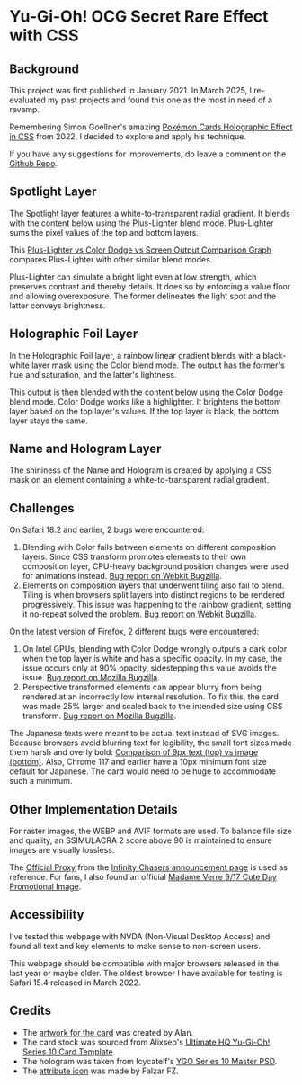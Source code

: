 # Yu-Gi-Oh! OCG Secret Rare Effect with CSS

## Background

This project was first published in January 2021. In March 2025, I re-evaluated my past projects and found this one as the most in need of a revamp.

Remembering Simon Goellner's amazing [Pokémon Cards Holographic Effect in CSS](https://poke-holo.simey.me/) from 2022, I decided to explore and apply his technique.

If you have any suggestions for improvements, do leave a comment on the [Github Repo](https://github.com/jialiang/ygo-ocg-secret-rare).

## Spotlight Layer

The Spotlight layer features a white-to-transparent radial gradient. It blends with the content below using the Plus-Lighter blend mode. Plus-Lighter sums the pixel values of the top and bottom layers.

This [Plus-Lighter vs Color Dodge vs Screen Output Comparison Graph](https://www.desmos.com/calculator/g8wmd3dsak) compares Plus-Lighter with other similar blend modes.

Plus-Lighter can simulate a bright light even at low strength, which preserves contrast and thereby details. It does so by enforcing a value floor and allowing overexposure. The former delineates the light spot and the latter conveys brightness.

## Holographic Foil Layer

In the Holographic Foil layer, a rainbow linear gradient blends with a black-white layer mask using the Color blend mode. The output has the former's hue and saturation, and the latter's lightness.

This output is then blended with the content below using the Color Dodge blend mode. Color Dodge works like a highlighter. It brightens the bottom layer based on the top layer's values. If the top layer is black, the bottom layer stays the same.

## Name and Hologram Layer

The shininess of the Name and Hologram is created by applying a CSS mask on an element containing a white-to-transparent radial gradient.

## Challenges

On Safari 18.2 and earlier, 2 bugs were encountered:

1. Blending with Color fails between elements on different composition layers. Since CSS transform promotes elements to their own composition layer, CPU-heavy background position changes were used for animations instead. [Bug report on Webkit Bugzilla](https://bugs.webkit.org/show_bug.cgi?id=196303).
2. Elements on composition layers that underwent tiling also fail to blend. Tiling is when browsers split layers into distinct regions to be rendered progressively. This issue was happening to the rainbow gradient, setting it no-repeat solved the problem. [Bug report on Webkit Bugzilla](https://bugs.webkit.org/show_bug.cgi?id=250828).

On the latest version of Firefox, 2 different bugs were encountered:

1. On Intel GPUs, blending with Color Dodge wrongly outputs a dark color when the top layer is white and has a specific opacity. In my case, the issue occurs only at 90% opacity, sidestepping this value avoids the issue. [Bug report on Mozilla Bugzilla](https://bugzilla.mozilla.org/show_bug.cgi?id=1591918).
2. Perspective transformed elements can appear blurry from being rendered at an incorrectly low internal resolution. To fix this, the card was made 25% larger and scaled back to the intended size using CSS transform. [Bug report on Mozilla Bugzilla](https://bugzilla.mozilla.org/show_bug.cgi?id=1806281).

The Japanese texts were meant to be actual text instead of SVG images. Because browsers avoid blurring text for legibility, the small font sizes made them harsh and overly bold: [Comparison of 9px text (top) vs image (bottom)](./images/linked/text%20vs%20image%20rendering.png). Also, Chrome 117 and earlier have a 10px minimum font size default for Japanese. The card would need to be huge to accommodate such a minimum.

## Other Implementation Details

For raster images, the WEBP and AVIF formats are used. To balance file size and quality, an SSIMULACRA 2 score above 90 is maintained to ensure images are visually lossless.

The [Official Proxy](./images/linked/official%20proxy.png) from the [Infinity Chasers announcement page](https://yu-gi-oh.jp/news_detail.php?page=details&&id=497) is used as reference. For fans, I also found an official [Madame Verre 9/17 Cute Day Promotional Image](./images/linked/cute%20day.png).

## Accessibility

I've tested this webpage with NVDA (Non-Visual Desktop Access) and found all text and key elements to make sense to non-screen users.

This webpage should be compatible with major browsers released in the last year or maybe older. The oldest browser I have available for testing is Safari 15.4 released in March 2022.

## Credits

- The [artwork for the card](https://www.deviantart.com/alanmac95/art/Witchcraft-Master-Verre-Full-Artwork-775338144) was created by Alan.
- The card stock was sourced from Alixsep's [Ultimate HQ Yu-Gi-Oh! Series 10 Card Template](https://www.deviantart.com/alixsep/art/Ultimate-HQ-Yu-Gi-Oh-Series-10-Card-Template-845251557).
- The hologram was taken from Icycatelf's [YGO Series 10 Master PSD](https://www.deviantart.com/icycatelf/art/YGO-Series-10-Master-PSD-676448168).
- The [attribute icon](https://yugipedia.com/wiki/File:LIGHT.svg) was made by Falzar FZ.
